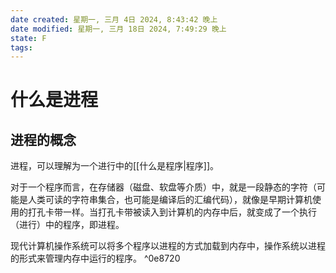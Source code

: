 ```yaml
---
date created: 星期一, 三月 4日 2024, 8:43:42 晚上
date modified: 星期一, 三月 18日 2024, 7:49:29 晚上
state: F
tags: 
---
```


# 什么是进程

## 进程的概念

进程，可以理解为一个进行中的[[什么是程序|程序]]。

对于一个程序而言，在存储器（磁盘、软盘等介质）中，就是一段静态的字符（可能是人类可读的字符串集合，也可能是编译后的汇编代码），就像是早期计算机使用的打孔卡带一样。当打孔卡带被读入到计算机的内存中后，就变成了一个执行（进行）中的程序，即进程。

现代计算机操作系统可以将多个程序以进程的方式加载到内存中，操作系统以进程的形式来管理内存中运行的程序。 ^0e8720
